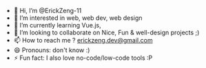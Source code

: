 - 👋 Hi, I’m @ErickZeng-11
- 👀 I’m interested in web, web dev, web design
- 🌱 I’m currently learning Vue.js, 
- 💞️ I’m looking to collaborate on Nice, Fun & well-design projects ;)
- 📫 How to reach me ? erickzeng.dev@gmail.com 
- 😄 Pronouns: don't know :)
- ⚡ Fun fact: I also love no-code/low-code tools :P

<!---
ErickZeng-11/ErickZeng-11 is a ✨ special ✨ repository because its `README.md` (this file) appears on your GitHub profile.
You can click the Preview link to take a look at your changes.
--->
